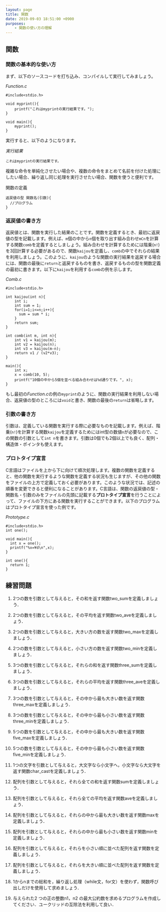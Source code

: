 ```yaml
---
layout: page
title: 関数
date: 2019-09-03 18:51:00 +0900
purposes:
    - 関数の使い方の理解
---
```


関数
--------------

### 関数の基本的な使い方

まず、以下のソースコードを打ち込み、コンパイルして実行してみましょう。

*Function.c*<br>

    #include<stdio.h>

    void myprint(){
        printf("これはmyprintの実行結果です。");
    }

    void main(){
        myprint();
    }

実行すると、以下のようになります。

*実行結果*

    これはmyprintの実行結果です。

複雑な命令を単純化させたい場合や、複数の命令をまとめて名前を付けた処理にしたい場合、繰り返し同じ処理を実行させたい場合、関数を使うと便利です。


関数の定義

    返戻値の型 関数名(引数){
      //プログラム
    }

### 返戻値の書き方

返戻値とは、関数を実行した結果のことです。関数を定義するとき、最初に返戻値の型を記載します。例えば、`m`個の中から`n`個を取り出す組み合わせ`mCn`を計算する関数`comb`を定義するとしましょう。組み合わせを計算するためには階乗(`n!`)を3回計算する必要があるので、関数`kaijou`を定義し、`comb`の中でそれらの結果を利用しましょう。このように、`kaijou`のような関数の実行結果を返戻する場合には、関数の最後に`return`と返戻するものを書き、返戻するものの型を関数定義の最初に書きます。以下に`kaijou`を利用する`comb`の例を示します。

*Comb.c*<br>

    #include<stdio.h>

    int kaijou(int n){
        int i;
        int sum = 1;
        for(i=1;i<=n;i++){
          sum = sum * i;
        }
        return sum;
    }

    int comb(int m, int n){
        int v1 = kaijou(m);
        int v2 = kaijou(n);
        int v3 = kaijou(m-n);
        return v1 / (v2*v3);
    }

    main(){ 
        int x; 
        x = comb(10, 5); 
        printf("10個の中から5個を並べる組み合わせは%d通りです。", x); 
    } 

もし最初の*Function.c*の例の`myprint`のように、関数の実行結果を利用しない場合、返戻値の型のところには`void`と書き、関数の最後の`return`は省略します。

### 引数の書き方

引数は、定義している関数を実行する際に必要なものを記載します。例えば、階乗(`n!`)を計算する関数`kaijou`を定義するためにはint型の数値`n`が必要なので、この関数の引数として`int n`を書きます。引数は0個でも2個以上でも良く、配列・構造体・ポインタも使えます。


### プロトタイプ宣言

C言語はファイルを上から下に向けて順次処理します。複数の関数を定義すると、他の関数を実行するような関数を定義する状況も生じますが、その他の関数をファイルの上方で定義しておく必要があります。このような状況では、記述の順番を変更できると便利になることがあります。C言語は、関数の返戻値の型・関数名・引数のみをファイルの先頭に記載する**プロトタイプ宣言**を行うことによって、ファイルの下方にある関数を実行することができます。以下のプログラムはプロトタイプ宣言を使った例です。

*Prototype.c*<br>

    #include<stdio.h>
    int one();

    void main(){
      int x = one();
      printf("%x=¥d\n",x);
    }

    int one(){
      return 1;
    }





練習問題
--------
1.	2つの数を引数として与えると，その和を返す関数two_sumを定義しましょう．

2.	2つの数を引数として与えると，その平均を返す関数two_aveを定義しましょう．

3.	2つの数を引数として与えると，大きい方の数を返す関数two_maxを定義しましょう．

4.	2つの数を引数として与えると，小さい方の数を返す関数two_minを定義しましょう．

5.	3つの数を引数として与えると，それらの和を返す関数three_sumを定義しましょう．

6.	3つの数を引数として与えると，それらの平均を返す関数three_aveを定義しましょう．

7.	3つの数を引数として与えると，その中から最も大きい数を返す関数three_maxを定義しましょう．

8.	3つの数を引数として与えると，その中から最も小さい数を返す関数three_minを定義しましょう．

9.	5つの数を引数として与えると，その中から最も大きい数を返す関数five_maxを定義しましょう．

10.	5つの数を引数として与えると，その中から最も小さい数を返す関数five_minを定義しましょう．

11.	1つの文字を引数として与えると，大文字なら小文字へ，小文字なら大文字を返す関数char_castを定義しましょう．

12.	配列を引数として与えると，それら全ての和を返す関数sumを定義しましょう．

13.	配列を引数として与えると，それら全ての平均を返す関数aveを定義しましょう．

14.	配列を引数として与えると，それらの中から最も大きい数を返す関数maxを定義しましょう．

15.	配列を引数として与えると，それらの中から最も小さい数を返す関数minを定義しましょう．

16.	配列を引数として与えると，それらを小さい順に並べた配列を返す関数を定義しましょう．

17.	配列を引数として与えると，それらを大きい順に並べた配列を返す関数を定義しましょう．

18.	1からnまでの総和を，繰り返し処理（while文，for文）を使わず，関数呼び出しだけを使用して求めましょう．

19.	与えられた2 つの正の整数n1，n2 の最大公約数を求めるプログラムを作成してください．ユークリッドの互除法を利用して良い．
